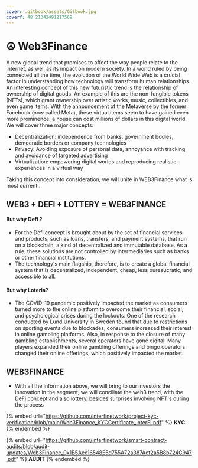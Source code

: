 ```yaml
---
cover: .gitbook/assets/Gitbook.jpg
coverY: 48.21342491217569
---
```


# ☮ Web3Finance

A new global trend that promises to affect the way people relate to the internet, as well as its impact on modern society. In a world ruled by being connected all the time, the evolution of the World Wide Web is a crucial factor in understanding how technology will transform human relationships. An interesting concept of this new futuristic trend is the relationship of ownership of digital goods. An example of this are the non-fungible tokens (NFTs), which grant ownership over artistic works, music, collectibles, and even game items. With the announcement of the Metaverse by the former Facebook (now called Meta), these virtual items seem to have gained even more prominence: a house can cost millions of dollars in this digital world.\
We will cover three major concepts:

* Decentralization: independence from banks, government bodies, democratic borders or company technologies&#x20;
* Privacy: Avoiding exposure of personal data, annoyance with tracking and avoidance of targeted advertising
* Virtualization: empowering digital worlds and reproducing realistic experiences in a virtual way

Taking this concept into consideration, we will unite in WEB3Finance what is most current...

## **WEB3 + DEFI + LOTTERY = WEB3FINANCE**

#### But why Defi ?

* For the Defi concept is brought about by the set of financial services and products, such as loans, transfers, and payment systems, that run on a blockchain, a kind of decentralized and immutable database. As a rule, these solutions are not controlled by intermediaries such as banks or other financial institutions.
* The technology's main flagship, therefore, is to create a global financial system that is decentralized, independent, cheap, less bureaucratic, and accessible to all.

#### **B**ut why Loteria?

*   The COVID-19 pandemic positively impacted the market as consumers turned more to the online platform to overcome their financial, social, and psychological crises during the lockouts. One of the research conducted by Lund University in Sweden found that due to restrictions on sporting events due to blockades, consumers increased their interest in online gambling platforms. Also, in response to the closure of many gambling establishments, several operators have gone digital. Many players expanded their online gambling offerings and bingo operators changed their online offerings, which positively impacted the market.



## WEB3FINANCE

* With all the information above, we will bring to our investors the innovation in the segment, we will conciliate the web3 trend, with the DeFi concept and also lottery, besides surprises involving NFT's during the process

{% embed url="https://github.com/interfinetwork/project-kyc-verification/blob/main/Web3Finance_KYCCertificate_InterFi.pdf" %}
**KYC**
{% endembed %}

{% embed url="https://github.com/interfinetwork/smart-contract-audits/blob/audit-updates/Web3Finance_0x1B5Aec16548E5d755A72a387Acf2a5B8b724C947.pdf" %}
**AUDIT**
{% endembed %}

